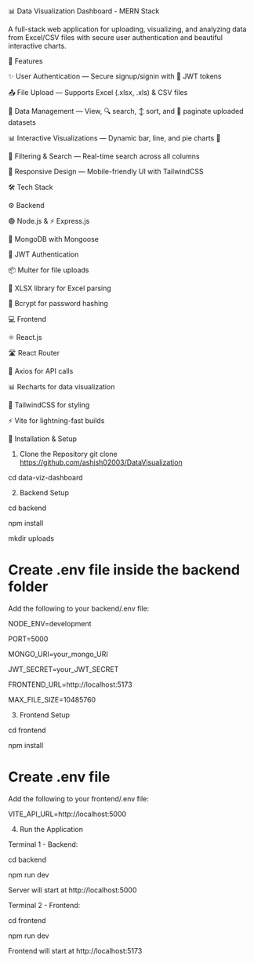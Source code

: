 📊 Data Visualization Dashboard - MERN Stack

A full-stack web application for uploading, visualizing, and analyzing data from Excel/CSV files with secure user authentication and beautiful interactive charts.

🚀 Features

✨ User Authentication — Secure signup/signin with 🔐 JWT tokens

📤 File Upload — Supports Excel (.xlsx, .xls) & CSV files

📁 Data Management — View, 🔍 search, ↕️ sort, and 📑 paginate uploaded datasets

📊 Interactive Visualizations — Dynamic bar, line, and pie charts 🥧

🔎 Filtering & Search — Real-time search across all columns

📱 Responsive Design — Mobile-friendly UI with TailwindCSS

🛠️ Tech Stack

⚙️ Backend

🟢 Node.js & ⚡ Express.js

🍃 MongoDB with Mongoose

🔐 JWT Authentication

📦 Multer for file uploads

📘 XLSX library for Excel parsing

🧂 Bcrypt for password hashing

💻 Frontend

⚛️ React.js 

🛣️ React Router 

🔗 Axios for API calls

📊 Recharts for data visualization

🎨 TailwindCSS for styling

⚡ Vite for lightning-fast builds

🔧 Installation & Setup
1. Clone the Repository
 git clone https://github.com/ashish02003/DataVisualization

 cd data-viz-dashboard
 
 2. Backend Setup
   

  
 cd backend

 npm install

 mkdir uploads

 # Create .env file inside the backend folder

 Add the following to your backend/.env file:

 NODE_ENV=development

 PORT=5000

 MONGO_URI=your_mongo_URI

 JWT_SECRET=your_JWT_SECRET

 FRONTEND_URL=http://localhost:5173

 MAX_FILE_SIZE=10485760

 3. Frontend Setup
   
 cd frontend

 npm install
 # Create .env file
 Add the following to your frontend/.env file:

 VITE_API_URL=http://localhost:5000

 4. Run the Application
    
 Terminal 1 - Backend:

 cd backend

 npm run dev

Server will start at http://localhost:5000

 Terminal 2 - Frontend:
 
 cd frontend

npm run dev

Frontend will start at http://localhost:5173
